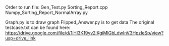 Order to run file:
Gen_Test.py
Sorting_Report.cpp
Numpy_Sorting_Report_NormalArray.py

Graph.py is to draw graph
Flipped_Answer.py is to get data
The original testcase.txt can be found here: https://drive.google.com/file/d/1iHl3K19yv2lKgiMlGbLdwInV3HpzIeSp/view?usp=drive_link
